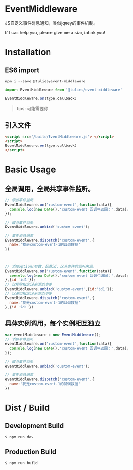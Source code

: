 # EventMiddleware

JS自定义事件消息通知，类似jquey的事件机制。

If I can help you, please give me a star, tahnk you!

# Installation

## ES6 import

```shell
npm i --save @tulies/event-middleware
```

```javascript
import EventMiddleware from '@tulies/event-middleware'

EventMiddleware.on(type,callback)
```

> tips: 可能需要你
## 引入文件

```html
<script src="/build/EventMiddleware.js"> </script>
<script>
EventMiddleware.on(type,callback)
</script>
```

# Basic Usage


## 全局调用，全局共享事件监听。

```javascript
// 添加事件监听
EventMiddleware.on('custom-event',function(data){
  console.log(new Date(),'custom-event 回调中返回：',data);
});

// 取消事件监听
EventMiddleware.unbind('custom-event');

// 事件消息通知
EventMiddleware.dispatch('custom-event',{
  name:'我是custom-event-1的回调数据'
})



// 添加options参数，配置id，区分事件的监听来源。
EventMiddleware.on('custom-event',function(data){
  console.log(new Date(),'custom-event 回调中返回：',data);
},{id:'id1'});
// 仅解除指定id来源的事件
EventMiddleware.unbind('custom-event',{id:'id1'});
// 仅通知指定id来源的事件
EventMiddleware.dispatch('custom-event',{
  name:'我是custom-event-1的回调数据'
},{id:'id1'})
```

## 具体实例调用，每个实例相互独立

```javascript
var eventMiddleware = new EventMiddleware();
// 添加事件监听
eventMiddleware.on('custom-event',function(data){
  console.log(new Date(),'custom-event 回调中返回：',data);
});

// 取消事件监听
eventMiddleware.unbind('custom-event');

// 事件消息通知
eventMiddleware.dispatch('custom-event',{
  name:'我是custom-event-1的回调数据'
})
```



# Dist / Build

## Development Build

```shell
$ npm run dev
```

## Production Build

```shell
$ npm run build
```
